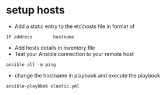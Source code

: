 # setup hosts
- Add a static entry to the etc\hosts file in format of
```
IP address        hostname
```
-  Add hosts details in inventory file
-  Test your Ansible connection to your remote host
```
ansible all -m ping
```
- change the hostname in playbook and execute the playbook
```
ansible-playbbok elastic.yml 
```